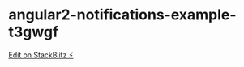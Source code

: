 # angular2-notifications-example-t3gwgf

[Edit on StackBlitz ⚡️](https://stackblitz.com/edit/angular2-notifications-example-t3gwgf)
